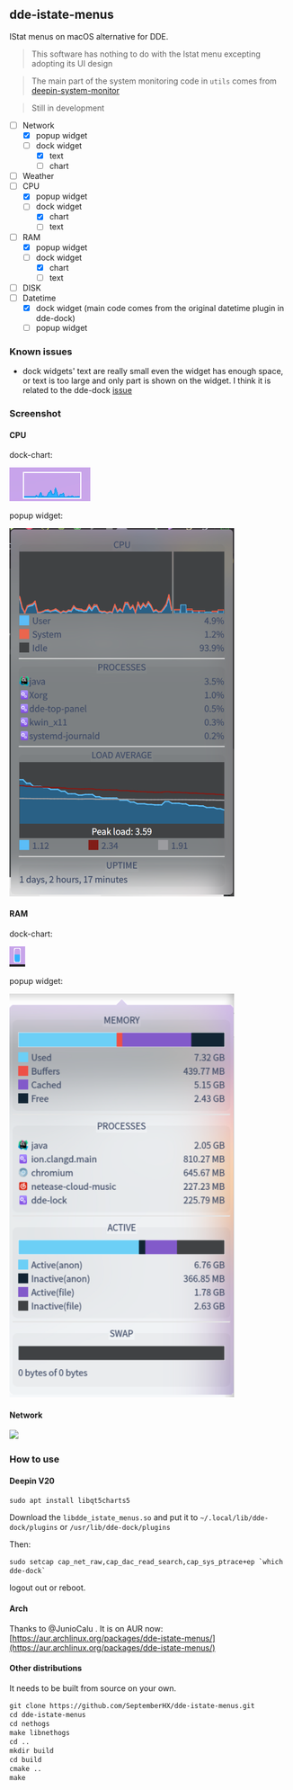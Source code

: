 ## dde-istate-menus

IStat menus on macOS alternative for DDE.

> This software has nothing to do with the Istat menu excepting adopting its UI design

> The main part of the system monitoring code in `utils` comes from [deepin-system-monitor](https://github.com/linuxdeepin/deepin-system-monitor)

> Still in development


* [ ] Network
    * [x] popup widget
    * [ ] dock widget
        * [x] text
        * [ ] chart
* [ ] Weather
* [ ] CPU
    * [x] popup widget
    * [ ] dock widget
        * [x] chart
        * [ ] text
* [ ] RAM
    * [x] popup widget
    * [ ] dock widget
        * [x] chart
        * [ ] text
* [ ] DISK
* [ ] Datetime
    * [x] dock widget (main code comes from the original datetime plugin in dde-dock)
    * [ ] popup widget
    
### Known issues

* dock widgets' text are really small even the widget has enough space, or text is too large and only part is shown on the widget. I think it is related to the dde-dock [issue](https://github.com/linuxdeepin/dde-dock/issues/271)

### Screenshot

#### CPU

dock-chart: 

![](./screenshots/cpu_dock_chart.png)

popup widget:

<img src="./screenshots/cpu_popup_widget.png" width="400px" />

#### RAM

dock-chart:

![](./screenshots/ram_dock_chart.png)

popup widget:

<img src="./screenshots/ram_popup_widget.png" width="400px" />

#### Network

<img src="./screenshots/network.png" width="400px" />


### How to use

#### Deepin V20

```shell
sudo apt install libqt5charts5
```

Download the `libdde_istate_menus.so` and put it to `~/.local/lib/dde-dock/plugins` or `/usr/lib/dde-dock/plugins`

Then:

```
sudo setcap cap_net_raw,cap_dac_read_search,cap_sys_ptrace+ep `which dde-dock`
```

logout out or reboot.

#### Arch

Thanks to @JunioCalu . It is on AUR now: [https://aur.archlinux.org/packages/dde-istate-menus/](https://aur.archlinux.org/packages/dde-istate-menus/)

#### Other distributions

It needs to be built from source on your own.

```shell
git clone https://github.com/SeptemberHX/dde-istate-menus.git
cd dde-istate-menus
cd nethogs
make libnethogs
cd ..
mkdir build
cd build
cmake ..
make
```
